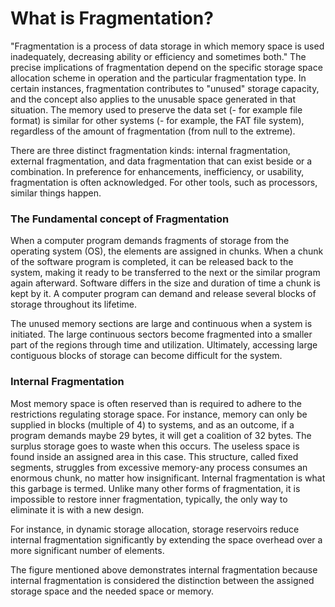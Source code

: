 # What is Fragmentation?

"Fragmentation is a process of data storage in which memory space is used inadequately, decreasing ability or efficiency and sometimes both." The precise implications of fragmentation depend on the specific storage space allocation scheme in operation and the particular fragmentation type. In certain instances, fragmentation contributes to "unused" storage capacity, and the concept also applies to the unusable space generated in that situation. The memory used to preserve the data set (- for example file format) is similar for other systems (- for example, the FAT file system), regardless of the amount of fragmentation (from null to the extreme).

There are three distinct fragmentation kinds: internal fragmentation, external fragmentation, and data fragmentation that can exist beside or a combination. In preference for enhancements, inefficiency, or usability, fragmentation is often acknowledged. For other tools, such as processors, similar things happen.

### The Fundamental concept of Fragmentation

When a computer program demands fragments of storage from the operating system (OS), the elements are assigned in chunks. When a chunk of the software program is completed, it can be released back to the system, making it ready to be transferred to the next or the similar program again afterward. Software differs in the size and duration of time a chunk is kept by it. A computer program can demand and release several blocks of storage throughout its lifetime.

The unused memory sections are large and continuous when a system is initiated. The large continuous sectors become fragmented into a smaller part of the regions through time and utilization. Ultimately, accessing large contiguous blocks of storage can become difficult for the system.


### Internal Fragmentation

Most memory space is often reserved than is required to adhere to the restrictions regulating storage space. For instance, memory can only be supplied in blocks (multiple of 4) to systems, and as an outcome, if a program demands maybe 29 bytes, it will get a coalition of 32 bytes. The surplus storage goes to waste when this occurs. The useless space is found inside an assigned area in this case. This structure, called fixed segments, struggles from excessive memory-any process consumes an enormous chunk, no matter how insignificant. Internal fragmentation is what this garbage is termed. Unlike many other forms of fragmentation, it is impossible to restore inner fragmentation, typically, the only way to eliminate it is with a new design.

For instance, in dynamic storage allocation, storage reservoirs reduce internal fragmentation significantly by extending the space overhead over a more significant number of elements.


The figure mentioned above demonstrates internal fragmentation because internal fragmentation is considered the distinction between the assigned storage space and the needed space or memory.
